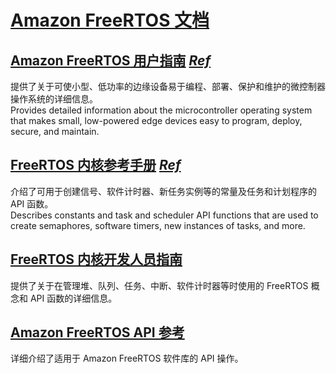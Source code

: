 # [Amazon FreeRTOS 文档](https://aws.amazon.com/cn/documentation/freertos/)


## [Amazon FreeRTOS 用户指南](./usergride) [_Ref_](https://docs.aws.amazon.com/freertos/latest/userguide/)

提供了关于可使小型、低功率的边缘设备易于编程、部署、保护和维护的微控制器操作系统的详细信息。  
Provides detailed information about the microcontroller operating system that makes small, low-powered edge devices easy to program, deploy, secure, and maintain.

## [FreeRTOS 内核参考手册](./kernel) [_Ref_](https://docs.aws.amazon.com/freertos-kernel/latest/ref/welcome.html)

介绍了可用于创建信号、软件计时器、新任务实例等的常量及任务和计划程序的 API 函数。  
Describes constants and task and scheduler API functions that are used to create semaphores, software timers, new instances of tasks, and more.  

## [FreeRTOS 内核开发人员指南](https://docs.aws.amazon.com/freertos-kernel/latest/dg/about.html)

提供了关于在管理堆、队列、任务、中断、软件计时器等时使用的 FreeRTOS 概念和 API 函数的详细信息。

## [Amazon FreeRTOS API 参考](https://docs.aws.amazon.com/freertos/latest/lib-ref/)

详细介绍了适用于 Amazon FreeRTOS 软件库的 API 操作。
